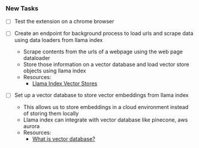 ### New Tasks
- [ ] Test the extension on a chrome browser

- [ ] Create an endpoint for background process to load urls and scrape data using data loaders from llama index
  - Scrape contents from the urls of a webpage using the web page dataloader 
  - Store those information on a vector database and load vector store objects using llama index
  - Resources:
    - [Llama Index Vector Stores](https://gpt-index.readthedocs.io/en/latest/community/integrations/vector_stores.html)

- [ ] Set up a vector database to store vector embeddings from llama index 
  - This allows us to store embeddings in a cloud environment instead of storing them locally
  - Llama index can integrate with vector database like pinecone, aws aurora
  - Resources:
    - [What is vector database?](https://aws.amazon.com/what-is/vector-databases/)
